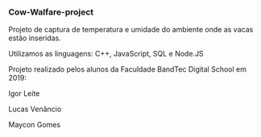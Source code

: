 ### Cow-Walfare-project
Projeto de captura de temperatura e umidade do ambiente onde as vacas estão inseridas.  

Utilizamos as linguagens: C++, JavaScript, SQL e Node.JS

Projeto realizado pelos alunos da Faculdade BandTec Digital School em 2019:  

Igor Leite  

Lucas Venâncio  

Maycon Gomes  


